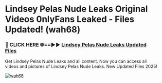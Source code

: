 # Lindsey Pelas Nude Leaks Original Videos 0nlyFans Leaked - Files Updated! (wah68)

<h3>🔴 CLICK HERE 🌐==►► <a href="https://tinyurl.com/52m3yx9h" rel="nofollow">Lindsey Pelas Nude Leaks Updated Files</a></h3>

Get Lindsey Pelas Nude Leaks and all content. Now you can access all videos and pictures of Lindsey Pelas Nude Leaks. New Updated Files 2025!

[![wah68](https://i.imgur.com/TnHtlc8.gif)](https://tinyurl.com/52m3yx9h)

